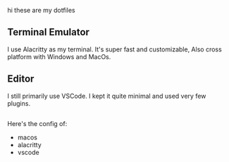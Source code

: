 hi these are my dotfiles

## Terminal Emulator
I use Alacritty as my terminal. It's super fast and customizable, Also cross platform with Windows and MacOs. 

## Editor
I still primarily use VSCode. I kept it quite minimal and used very few plugins. 
##

Here's the config of: 
- macos
- alacritty
- vscode
